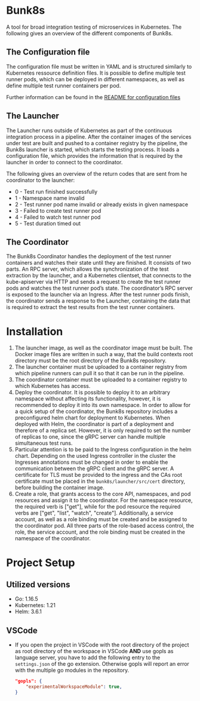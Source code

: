 # Bunk8s

A tool for broad integration testing of microservices in Kubernetes. The following gives an overview of the different components of Bunk8s.

## The Configuration file

The configuration file must be written in YAML and is structured similarly to Kubernetes ressource definition files. It is possible to define multiple test runner pods, which can be deployed in different namespaces, as well as define multiple test runner containers per pod.

Further information can be found in the [README for configuration files](configuration/README.md)

## The Launcher

The Launcher runs outside of Kubernetes as part of the continuous integration process in a pipeline. After the container images of the services under test are built and pushed to a container registry by the pipeline, the Bunk8s launcher is started, which starts the testing process. It loads a configuration file, which provides the information that is required by the launcher in order to connect to the coordinator.

The following gives an overview of the return codes that are sent from he coordinator to the launcher:

- 0 - Test run finished successfully
- 1 - Namespace name invalid
- 2 - Test runner pod name invalid or already exists in given namespace 
- 3 - Failed to create test runner pod
- 4 - Failed to watch test runner pod
- 5 - Test duration timed out

## The Coordinator

The Bunk8s Coordinator handles the deployment of the test runner containers and watches their state until they are finished. It consists of two parts. An RPC server, which allows the synchronization of the test extraction by the launcher, and a Kubernetes clientset, that connects to the kube-apiserver via HTTP and sends a request to create the test runner pods and watches the test runner pod’s state. The coordinator’s RPC server is exposed to the launcher via an Ingress. After the test runner pods finish, the coordinator sends a response to the Launcher, containing the data that is required to extract the test results from the test runner containers.

# Installation 

1. The launcher image, as well as the coordinator image must be built. The Docker image files are written in such a way, that the build contexts root directory must be the root directory of the Bunk8s repository. 
2. The launcher container must be uploaded to a container registry from which pipeline runners can pull it so that it can be run in the pipeline. 
3. The coordinator container must be uploaded to a container registry to which Kubernetes has access. 
4. Deploy the coordinator. It is possible to deploy it to an arbitrary namespace without affecting its functionality, however, it is recommended to deploy it into its own namespace. In order to allow for a quick setup of the coordinator, the Bunk8s repository includes a preconfigured helm chart for deployment to Kubernetes. When deployed with Helm, the coordinator is part of a deployment and therefore of a replica set. However, it is only required to set the number of replicas to one, since the gRPC server can handle multiple simultaneous test runs. 
5. Particular attention is to be paid to the Ingress configuration in the helm chart. Depending on the used Ingress controller in the cluster the Ingresses annotations must be changed in order to enable the communication between the gRPC client and the gRPC server. A certificate for TLS must be provided to the ingress and the CAs root certificate must be placed in the `bunk8s/launcher/src/cert` directory, before building the container image. 
6. Create a role, that grants access to the core API, namespaces, and pod resources and assign it to the coordinator. For the namespace resource, the required verb is ["get"], while for the pod resource the required verbs are ["get", "list", "watch", "create"]. Additionally, a service account, as well as a role binding must be created and be assigned to the coordinator pod. All three parts of the role-based access control, the role, the service account, and the role binding must be created in the namespace of the coordinator.

# Project Setup

## Utilized versions

- Go: 1.16.5
- Kubernetes: 1.21
- Helm: 3.6.1

## VSCode

- If you open the project in VSCode with the root directory of the project as root directory of the workspace in VSCode **AND** use gopls as language server, you have to add the following entry to the ```settings.json``` of the go extension. Otherwise gopls will report an error with the multiple go modules in the repository.

    ```json
    "gopls": {
        "experimentalWorkspaceModule": true,
    }
    ```